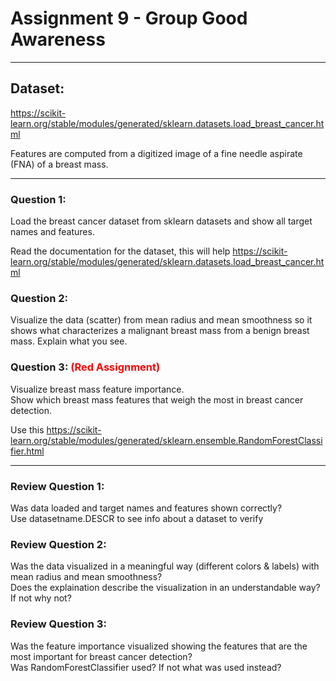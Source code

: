 # Assignment 9 - Group Good Awareness
---


## Dataset:
https://scikit-learn.org/stable/modules/generated/sklearn.datasets.load_breast_cancer.html

Features are computed from a digitized image of a fine needle aspirate (FNA) of a breast mass.

---


### Question 1:
Load the breast cancer dataset from sklearn datasets and show all target names and features.

Read the documentation for the dataset, this will help
https://scikit-learn.org/stable/modules/generated/sklearn.datasets.load_breast_cancer.html


### Question 2: 
Visualize the data (scatter) from mean radius and mean smoothness so it shows what characterizes a malignant breast mass from a benign breast mass. Explain what you see.


### Question 3: <font color=red>(Red Assignment)</font>
Visualize breast mass feature importance.
<br>
Show which breast mass features that weigh the most in breast cancer detection. 

Use this
https://scikit-learn.org/stable/modules/generated/sklearn.ensemble.RandomForestClassifier.html

---

### Review Question 1:

Was data loaded and target names and features shown correctly?
<br>
Use datasetname.DESCR to see info about a dataset to verify


### Review Question 2:

Was the data visualized in a meaningful way (different colors & labels) with mean radius and mean smoothness?
<br>
Does the explaination describe the visualization in an understandable way? If not why not?


### Review Question 3:

Was the feature importance visualized showing the features that are the most important for breast cancer detection?
<br>
Was RandomForestClassifier used? If not what was used instead?
